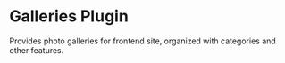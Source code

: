 Galleries Plugin
=========

Provides photo galleries for frontend site, organized with categories and other features.
